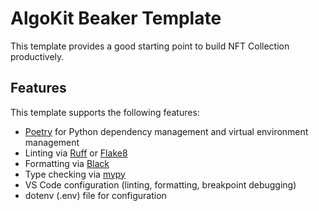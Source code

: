 # AlgoKit Beaker Template

This template provides a good starting point to build NFT Collection productively.

## Features

This template supports the following features:

* [Poetry](https://python-poetry.org/) for Python dependency management and virtual environment management
* Linting via [Ruff](https://github.com/charliermarsh/ruff) or [Flake8](https://flake8.pycqa.org/en/latest/)
* Formatting via [Black](https://github.com/psf/black)
* Type checking via [mypy](https://mypy-lang.org/)
* VS Code configuration (linting, formatting, breakpoint debugging)
* dotenv (.env) file for configuration